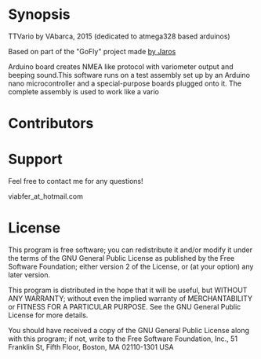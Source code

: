 
Synopsis
========
TTVario by VAbarca, 2015 (dedicated to atmega328 based arduinos)

Based on part of the "GoFly" project made [by Jaros](https://sites.google.com/site/jarosrwebsite/para-nav)
  
Arduino board creates NMEA like protocol with variometer output and beeping sound.This software runs on a test assembly set up by an Arduino nano microcontroller and a special-purpose boards plugged onto it. The complete assembly is used to work like a vario 

Contributors
============

Support
=======

Feel free to contact me for any questions!

viabfer_at_hotmail.com

License
=======

This program is free software; you can redistribute it and/or modify it under the terms of the GNU General Public License as published by the Free Software Foundation; either version 2 of the License, or (at your option) any later version.

This program is distributed in the hope that it will be useful, but WITHOUT ANY WARRANTY; without even the implied warranty of MERCHANTABILITY or FITNESS FOR A PARTICULAR PURPOSE.  See the GNU General Public License for more details.

You should have received a copy of the GNU General Public License along with this program; if not, write to the Free Software Foundation, Inc., 51 Franklin St, Fifth Floor, Boston, MA  02110-1301  USA